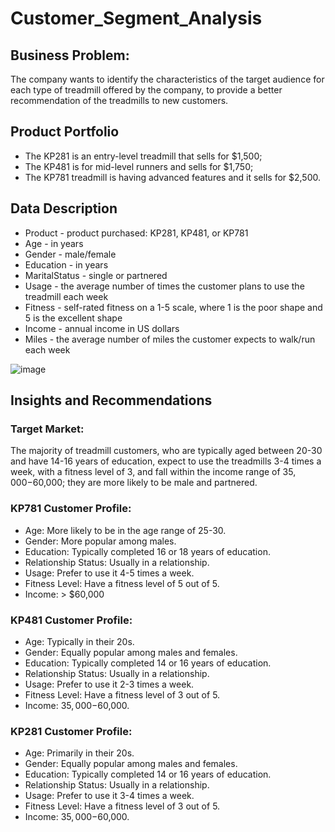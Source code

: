 # Customer_Segment_Analysis

## Business Problem:
The company wants to identify the characteristics of the target audience for each type of treadmill offered by the company, to provide a better recommendation of the treadmills to new customers. 

## Product Portfolio 
- The KP281 is an entry-level treadmill that sells for $1,500;
- The KP481 is for mid-level runners and sells for $1,750;
- The KP781 treadmill is having advanced features and it sells for $2,500.

## Data Description
- Product - product purchased: KP281, KP481, or KP781
- Age - in years
- Gender - male/female
- Education - in years
- MaritalStatus - single or partnered
- Usage - the average number of times the customer plans to use the treadmill each week
- Fitness - self-rated fitness on a 1-5 scale, where 1 is the poor shape and 5 is the excellent shape
- Income - annual income in US dollars
- Miles - the average number of miles the customer expects to walk/run each week

![image](https://github.com/vivdroid242/Customer_Segment_Analysis/assets/56084066/1589f8cc-2032-4d32-adb3-c78eb87721fd)


## Insights and Recommendations

### Target Market:
The majority of treadmill customers, who are typically aged between 20-30 and have 14-16 years of education, expect to use the treadmills 3-4 times a week, with a fitness level of 3, and fall within the income range of $35,000-$60,000; they are more likely to be male and partnered.

### KP781 Customer Profile:
- Age: More likely to be in the age range of 25-30.
- Gender: More popular among males.
- Education: Typically completed 16 or 18 years of education.
- Relationship Status: Usually in a relationship.
- Usage: Prefer to use it 4-5 times a week.
- Fitness Level: Have a fitness level of 5 out of 5.
- Income: > $60,000

### KP481 Customer Profile:
- Age: Typically in their 20s.
- Gender: Equally popular among males and females.
- Education: Typically completed 14 or 16 years of education.
- Relationship Status: Usually in a relationship.
- Usage: Prefer to use it 2-3 times a week.
- Fitness Level: Have a fitness level of 3 out of 5.
- Income: $35,000-$60,000.

### KP281 Customer Profile:
- Age: Primarily in their 20s.
- Gender: Equally popular among males and females.
- Education: Typically completed 14 or 16 years of education.
- Relationship Status: Usually in a relationship.
- Usage: Prefer to use it 3-4 times a week.
- Fitness Level: Have a fitness level of 3 out of 5.
- Income: $35,000-$60,000.
